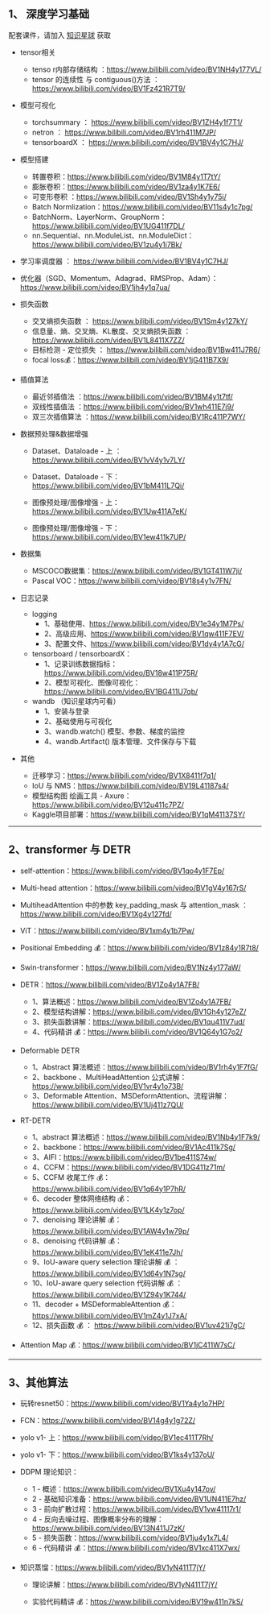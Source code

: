 

<br>

## 1、 深度学习基础

配套课件，请加入 [知识星球](/zhishixingqiu.md) 获取

- tensor相关
  - tenso r内部存储结构 ：https://www.bilibili.com/video/BV1NH4y177VL/
  - tensor 的连续性 与 contiguous()方法 ： https://www.bilibili.com/video/BV1Fz421R7T9/
- 模型可视化
  -  torchsummary ： https://www.bilibili.com/video/BV1ZH4y1f7T1/
  -  netron ： https://www.bilibili.com/video/BV1rh411M7JP/
  -  tensorboardX ： https://www.bilibili.com/video/BV1BV4y1C7HJ/
- 模型搭建
  - 转置卷积：https://www.bilibili.com/video/BV1M84y1T7tY/
  - 膨胀卷积：https://www.bilibili.com/video/BV1za4y1K7E6/
  - 可变形卷积 ：https://www.bilibili.com/video/BV1Sh4y1y75i/
  - Batch Normlization：https://www.bilibili.com/video/BV11s4y1c7pg/
  - BatchNorm、LayerNorm、GroupNorm：https://www.bilibili.com/video/BV1UG411f7DL/
  - nn.Sequential、nn.ModuleList、nn.ModuleDict：https://www.bilibili.com/video/BV1zu4y1i7Bk/
- 学习率调度器 ： https://www.bilibili.com/video/BV1BV4y1C7HJ/
- 优化器（SGD、Momentum、Adagrad、RMSProp、Adam）：https://www.bilibili.com/video/BV1jh4y1q7ua/
- 损失函数

  - 交叉熵损失函数 ： https://www.bilibili.com/video/BV1Sm4y127kY/
  - 信息量、熵、交叉熵、KL散度、交叉熵损失函数 ： https://www.bilibili.com/video/BV1L8411X7ZZ/
  - 目标检测 - 定位损失 ： https://www.bilibili.com/video/BV1Bw411J7R6/
  - focal loss💰：https://www.bilibili.com/video/BV1jG411B7X9/
- 插值算法

  - 最近邻插值法 ：https://www.bilibili.com/video/BV1BM4y1t7tf/
  - 双线性插值法 ：https://www.bilibili.com/video/BV1wh411E7j9/
  - 双三次插值算法 ：https://www.bilibili.com/video/BV1Rc411P7WY/
- 数据预处理&数据增强

  - Dataset、Dataloade - 上 ：https://www.bilibili.com/video/BV1vV4y1v7LY/

  - Dataset、Dataloade - 下：https://www.bilibili.com/video/BV1bM411L7Qi/

  - 图像预处理/图像增强 - 上：https://www.bilibili.com/video/BV1Uw411A7eK/

  - 图像预处理/图像增强 - 下：https://www.bilibili.com/video/BV1ew411k7UP/
- 数据集
  - MSCOCO数据集：https://www.bilibili.com/video/BV1GT411W7ji/
  - Pascal VOC：https://www.bilibili.com/video/BV18s4y1v7FN/
- 日志记录

  - logging
    - 1、基础使用、https://www.bilibili.com/video/BV1e34y1M7Ps/	
    - 2、高级应用、https://www.bilibili.com/video/BV1qw411F7EV/
    - 3、配置文件、https://www.bilibili.com/video/BV1dy4y1A7cG/
  - tensorboard / tensorboardX：
    - 1、记录训练数据指标：https://www.bilibili.com/video/BV18w411P75R/
    - 2、模型可视化、图像可视化：https://www.bilibili.com/video/BV1BG411U7qb/
  - wandb （知识星球内可看）
    - 1、安装与登录
    - 2、基础使用与可视化
    - 3、wandb.watch() 模型、参数、梯度的监控
    - 4、wandb.Artifact() 版本管理、文件保存与下载
- 其他
  - 迁移学习：https://www.bilibili.com/video/BV1X8411f7q1/
  - IoU 与 NMS：https://www.bilibili.com/video/BV19L41187s4/
  - 模型结构图 绘画工具 - Axure：https://www.bilibili.com/video/BV12u411c7PZ/
  - Kaggle项目部署：https://www.bilibili.com/video/BV1qM41137SY/



----



## 2、transformer 与 DETR

- self-attention：https://www.bilibili.com/video/BV1qo4y1F7Ep/

- Multi-head attention：https://www.bilibili.com/video/BV1gV4y167rS/

- MultiheadAttention 中的参数 key_padding_mask 与 attention_mask ： https://www.bilibili.com/video/BV1Xg4y127fd/

- ViT：https://www.bilibili.com/video/BV1xm4y1b7Pw/
- Positional Embedding 💰：https://www.bilibili.com/video/BV1z84y1R7t8/

- Swin-transformer：https://www.bilibili.com/video/BV1Nz4y177aW/
- DETR：https://www.bilibili.com/video/BV1Zo4y1A7FB/
  - 1、算法概述：https://www.bilibili.com/video/BV1Zo4y1A7FB/
  - 2、模型结构讲解：https://www.bilibili.com/video/BV1Gh4y127eZ/
  - 3、损失函数讲解：https://www.bilibili.com/video/BV1qu411V7ud/
  - 4、代码精讲 💰：https://www.bilibili.com/video/BV1Q64y1G7o2/
- Deformable DETR
  - 1、Abstract 算法概述：https://www.bilibili.com/video/BV1rh4y1F7fG/
  - 2、backbone 、MultiHeadAttention 公式讲解：https://www.bilibili.com/video/BV1vr4y1o73B/
  - 3、Deformable Attention、MSDeformAttention、流程讲解：https://www.bilibili.com/video/BV1Uj411z7QU/
- RT-DETR
  - 1、abstract 算法概述：https://www.bilibili.com/video/BV1Nb4y1F7k9/
  - 2、backbone：https://www.bilibili.com/video/BV1Ac411k7Sg/
  - 3、AIFI：https://www.bilibili.com/video/BV1be411S74w/
  - 4、CCFM：https://www.bilibili.com/video/BV1DG411z71m/
  - 5、CCFM 收尾工作 💰：https://www.bilibili.com/video/BV1q64y1P7hR/
  - 6、decoder 整体网络结构 💰：https://www.bilibili.com/video/BV1LK4y1z7op/
  - 7、denoising 理论讲解 💰：https://www.bilibili.com/video/BV1AW4y1w79p/
  - 8、denoising 代码讲解 💰：https://www.bilibili.com/video/BV1eK411e7Jh/
  - 9、IoU-aware query selection 理论讲解 💰 ：https://www.bilibili.com/video/BV1d64y1N7sg/
  - 10、IoU-aware query selection 代码讲解 💰 ：https://www.bilibili.com/video/BV1Z94y1K744/
  - 11、decoder + MSDeformableAttention 💰：https://www.bilibili.com/video/BV1mZ4y1J7xA/
  - 12、损失函数 💰 ： https://www.bilibili.com/video/BV1uv421i7gC/
- Attention Map 💰：https://www.bilibili.com/video/BV1jC411W7sC/



----



## 3、其他算法

- 玩转resnet50：https://www.bilibili.com/video/BV1Ya4y1o7HP/

- FCN：https://www.bilibili.com/video/BV14g4y1g72Z/

- yolo v1- 上：https://www.bilibili.com/video/BV1ec411T7Rh/

- yolo v1- 下：https://www.bilibili.com/video/BV1ks4y137oU/

- DDPM 理论知识：

  - 1 - 概述：https://www.bilibili.com/video/BV1Xu4y147ov/
  - 2 - 基础知识准备：https://www.bilibili.com/video/BV1UN411E7hz/
  - 3 - 前向扩散过程：https://www.bilibili.com/video/BV1vw41117r1/
  - 4 - 反向去噪过程、图像概率分布的理解：https://www.bilibili.com/video/BV13N411J7zK/
  - 5 - 损失函数：https://www.bilibili.com/video/BV1ju4y1x7L4/
  - 6 -  代码精讲 💰：https://www.bilibili.com/video/BV1xc411X7wx/

- 知识蒸馏：https://www.bilibili.com/video/BV1yN411T7jY/

  - 理论讲解：https://www.bilibili.com/video/BV1yN411T7jY/

  - 实验代码精讲 💰：https://www.bilibili.com/video/BV19w411n7kS/



<br>

<br>
